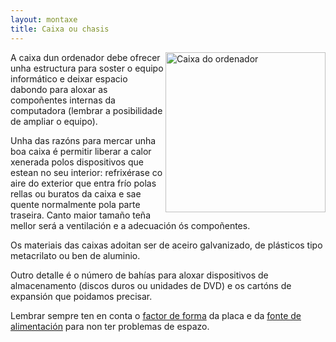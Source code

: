 ```yaml
---
layout: montaxe
title: Caixa ou chasis
---
```



<img style="float: right" height="256px" alt="Caixa do ordenador"  src="/imaxes/chasis.jpg">

A caixa dun ordenador debe ofrecer unha estructura para soster o equipo informático e deixar espacio dabondo para aloxar as compoñentes internas da computadora (lembrar a posibilidade de ampliar o equipo).

Unha das razóns para mercar unha boa caixa é permitir liberar a calor  xenerada polos dispositivos que estean no seu interior: refrixérase co aire do exterior que entra frío polas rellas ou buratos da caixa e sae quente normalmente  pola parte traseira. Canto maior tamaño teña mellor será a ventilación e a adecuación ós compoñentes.

Os materiais das caixas adoitan ser de aceiro galvanizado, de plásticos tipo metacrilato ou ben de aluminio.

Outro detalle  é o número de bahías para aloxar dispositivos de almacenamento (discos duros ou unidades de DVD) e os cartóns de expansión que poidamos precisar.

Lembrar sempre ten en conta o [factor de forma](_placa/00factorforma.md) da placa e da [fonte de alimentación](_montaxe/40alimentar.md) para non ter problemas de espazo.
